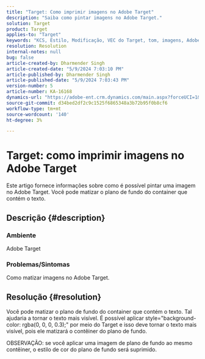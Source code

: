 ```yaml
---
title: "Target: Como imprimir imagens no Adobe Target"
description: "Saiba como pintar imagens no Adobe Target."
solution: Target
product: Target
applies-to: "Target"
keywords: "KCS, Estilo, Modificação, VEC do Target, tom, imagens, Adobe Target"
resolution: Resolution
internal-notes: null
bug: false
article-created-by: Dharmender Singh
article-created-date: "5/9/2024 7:03:10 PM"
article-published-by: Dharmender Singh
article-published-date: "5/9/2024 7:03:43 PM"
version-number: 5
article-number: KA-16168
dynamics-url: "https://adobe-ent.crm.dynamics.com/main.aspx?forceUCI=1&pagetype=entityrecord&etn=knowledgearticle&id=c0b589c3-360e-ef11-9f8a-6045bd006b25"
source-git-commit: d34bed2df2c9c1525f6865348a3b72b95f0b8cf6
workflow-type: tm+mt
source-wordcount: '140'
ht-degree: 3%

---
```


# Target: como imprimir imagens no Adobe Target


Este artigo fornece informações sobre como é possível pintar uma imagem no Adobe Target. Você pode matizar o plano de fundo do container que contém o texto.

## Descrição {#description}


### <b>Ambiente</b>

Adobe Target

### <b>Problemas/Sintomas</b>

Como matizar imagens no Adobe Target.


## Resolução {#resolution}


Você pode matizar o plano de fundo do container que contém o texto. Tal ajudaria a tornar o texto mais visível.
É possível aplicar style=&quot;background-color: rgba(0, 0, 0, 0.3);&quot; por meio do Target e isso deve tornar o texto mais visível, pois ele matizará o contêiner do plano de fundo.

OBSERVAÇÃO: se você aplicar uma imagem de plano de fundo ao mesmo contêiner, o estilo de cor do plano de fundo será suprimido.
